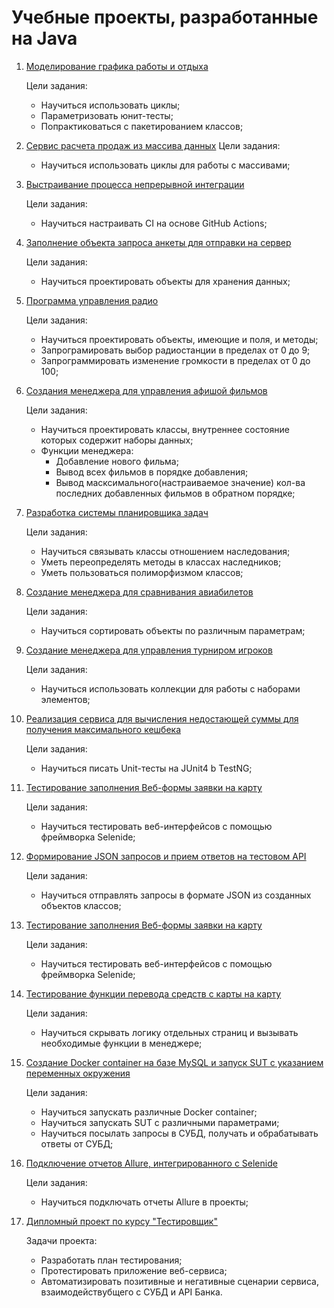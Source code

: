 # Учебные проекты, разработанные на Java

1. [Моделирование графика работы и отдыха](https://github.com/Mikhaylov-QA61/JavaDZ6_1)
	
	Цели задания:
	* Научиться использовать циклы;
	* Параметризовать юнит-тесты;
	* Попрактиковаться с пакетированием классов;

1. [Сервис расчета продаж из массива данных](https://github.com/Mikhaylov-QA61/JavaDZ7)
	Цели задания:
	* Научиться использовать циклы для работы с массивами;

 1. [Выстраивание процесса непрерывной интеграции](https://github.com/Mikhaylov-QA61/JavaDZ8)
	
	Цели задания:
	* Научиться настраивать CI на основе GitHub Actions;

1. [Заполнение объекта запроса анкеты для отправки на сервер](https://github.com/Mikhaylov-QA61/JavaDZ9)
	
	Цели задания:
	* Научиться проектировать объекты для хранения данных;

1. [Программа управления радио](https://github.com/Mikhaylov-QA61/JavaDZ10)
	
	Цели задания:
	* Научиться проектировать объекты, имеющие и поля, и методы;
	* Запрограмировать выбор радиостанции в пределах от 0 до 9;
	* Запрограммировать изменение громкости в пределах от 0 до 100;

1. [Создания менеджера для управления афишой фильмов](https://github.com/Mikhaylov-QA61/JavaDZ12)
	
	Цели задания:
	* Научиться проектировать классы, внутреннее состояние которых содержит наборы данных;
	* Функции менеджера:
		* Добавление нового фильма;
		* Вывод всех фильмов в порядке добавления;
		* Вывод масксимального(настраиваемое значение) кол-ва последних добавленных фильмов в обратном порядке;

1. [Разработка системы планировщика задач](https://github.com/Mikhaylov-QA61/JavaDZ13)
	
	Цели задания:
	* Научиться связывать классы отношением наследования;
	* Уметь переопределять методы в классах наследников;
	* Уметь пользоваться полиморфизмом классов;

1. [Создание менеджера для сравнивания авиабилетов](https://github.com/Mikhaylov-QA61/JavaDZ15)
	
	Цели задания:
	* Научиться сортировать объекты по различным параметрам;

1. [Создание менеджера для управления турниром игроков](https://github.com/Mikhaylov-QA61/JavaDZ16)
	
	Цели задания:
	* Научиться использовать коллекции для работы с наборами элементов;

1. [Реализация сервиса для вычисления недостающей суммы для получения максимального кешбека](https://github.com/Mikhaylov-QA61/CashBackHacker)
	
	Цели задания:
	* Научиться писать Unit-тесты на JUnit4 b TestNG;

1. [Тестирование заполнения Веб-формы заявки на карту](https://github.com/Mikhaylov-QA61/CardDelivery)
	
	Цели задания:
	* Научиться тестировать веб-интерфейсов с помощью  фреймворка Selenide;

1. [Формирование JSON запросов и прием ответов на тестовом API](https://github.com/Mikhaylov-QA61/CardDelivery)
	
	Цели задания:
	* Научиться отправлять запросы в формате JSON из созданных объектов классов;

1. [Тестирование заполнения Веб-формы заявки на карту](https://github.com/Mikhaylov-QA61/TestMode)
	
	Цели задания:
	* Научиться тестировать веб-интерфейсов с помощью  фреймворка Selenide;

1. [Тестирование функции перевода средств с карты на карту](https://github.com/Mikhaylov-QA61/TransferFunctionBetweenCards)
	
	Цели задания:
	* Научиться скрывать логику отдельных страниц и вызывать необходимые функции в менеджере;

1. [Создание Docker container на базе MySQL и запуск SUT с указанием переменных окружения](https://github.com/Mikhaylov-QA61/deadlineSQL)
	
	Цели задания:
	* Научиться запускать различные Docker container;
	* Научиться запускать SUT с различными параметрами;
	* Научиться посылать запросы в СУБД, получать и обрабатывать ответы от СУБД;

1. [Подключение отчетов Allure, интегрированного с Selenide](https://github.com/Mikhaylov-QA61/ChangeDateDelivery)
	
	Цели задания:
	* Научиться подключать отчеты Allure в проекты;



1. [Дипломный проект по курсу "Тестировщик"](https://github.com/Mikhaylov-QA61/Diplom)
	
	Задачи проекта:
	* Разработать план тестирования;
	* Протестировать приложение веб-сервиса;
	* Автоматизировать позитивные и негативные сценарии сервиса, взаимодействубщего с СУБД и API Банка.
